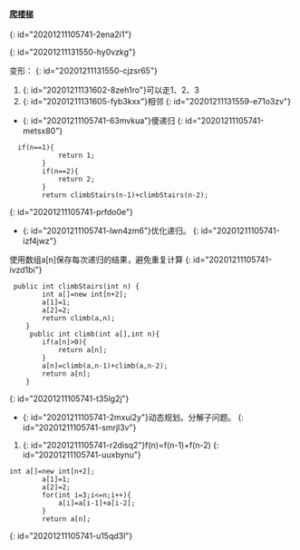 #### [ 爬楼梯](https://leetcode-cn.com/problems/climbing-stairs/)
{: id="20201211105741-2ena2i1"}

{: id="20201211131550-hy0vzkg"}

变形：
{: id="20201211131550-cjzsr65"}

1. {: id="20201211131602-8zeh1ro"}可以走1、2、3
2. {: id="20201211131605-fyb3kxx"}相邻
{: id="20201211131559-e71o3zv"}

* {: id="20201211105741-63mvkua"}傻递归
{: id="20201211105741-metsx80"}

```
  if(n==1){
            return 1;
        }
        if(n==2){
            return 2;
        }
        return climbStairs(n-1)+climbStairs(n-2);
```
{: id="20201211105741-prfdo0e"}

* {: id="20201211105741-lwn4zm6"}优化递归。
{: id="20201211105741-izf4jwz"}

使用数组a[n]保存每次递归的结果，避免重复计算
{: id="20201211105741-ivzd1bi"}

```
 public int climbStairs(int n) {
        int a[]=new int[n+2];
        a[1]=1;
        a[2]=2;
        return climb(a,n);
    }
     public int climb(int a[],int n){
        if(a[n]>0){
            return a[n];
        }
        a[n]=climb(a,n-1)+climb(a,n-2);
        return a[n];
    }
```
{: id="20201211105741-t35lg2j"}

* {: id="20201211105741-2mxui2y"}动态规划。分解子问题。
{: id="20201211105741-smrjl3v"}

1. {: id="20201211105741-r2disq2"}f(n)=f(n-1)+f(n-2)
{: id="20201211105741-uuxbynu"}

```
int a[]=new int[n+2];
        a[1]=1;
        a[2]=2;
        for(int i=3;i<=n;i++){
            a[i]=a[i-1]+a[i-2];
        }
        return a[n];
```
{: id="20201211105741-u15qd3l"}
